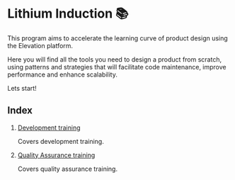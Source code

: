 # Lithium Induction 📚

This program aims to accelerate the learning curve of product design using the Elevation platform.

Here you will find all the tools you need to design a product from scratch, using patterns and strategies
that will facilitate code maintenance, improve performance and enhance scalability.

Lets start!

## Index

1. [Development training](Dev/README.md)

    Covers development training.

2. [Quality Assurance training](QA/README.md)

    Covers quality assurance training.